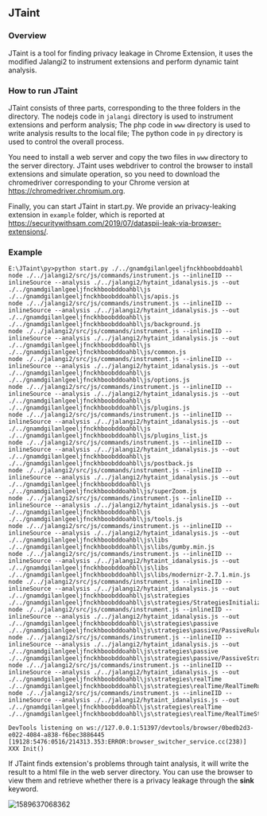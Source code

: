 ## JTaint

### Overview

JTaint is a tool for finding privacy leakage in Chrome Extension, it uses the modified Jalangi2 to instrument extensions and perform dynamic taint analysis.

### How to run JTaint

JTaint consists of three parts, corresponding to the three folders in the directory. The nodejs code in `jalangi` directory is used to instrument extensions and perform analysis; The php code in `www` directory is used to write analysis results to the local file; The python code in `py` directory is used to control the overall process.

You need to install a web server and copy the two files in `www` directory to the server directory. JTaint uses webdriver to control the browser to install extensions and simulate operation, so you need to download the chromedriver corresponding to your Chrome version at https://chromedriver.chromium.org.

Finally, you can start JTaint in start.py. We provide an privacy-leaking extension in `example` folder, which is reported at https://securitywithsam.com/2019/07/dataspii-leak-via-browser-extensions/.

### Example

```shell
E:\JTaint\py>python start.py ./../gnamdgilanlgeeljfnckhboobddoahbl
node ./../jalangi2/src/js/commands/instrument.js --inlineIID --inlineSource --analysis ./../jalangi2/hytaint_idanalysis.js --out ./../gnamdgilanlgeeljfnckhboobddoahbl\js ./../gnamdgilanlgeeljfnckhboobddoahbl\js/apis.js
node ./../jalangi2/src/js/commands/instrument.js --inlineIID --inlineSource --analysis ./../jalangi2/hytaint_idanalysis.js --out ./../gnamdgilanlgeeljfnckhboobddoahbl\js ./../gnamdgilanlgeeljfnckhboobddoahbl\js/background.js
node ./../jalangi2/src/js/commands/instrument.js --inlineIID --inlineSource --analysis ./../jalangi2/hytaint_idanalysis.js --out ./../gnamdgilanlgeeljfnckhboobddoahbl\js ./../gnamdgilanlgeeljfnckhboobddoahbl\js/common.js
node ./../jalangi2/src/js/commands/instrument.js --inlineIID --inlineSource --analysis ./../jalangi2/hytaint_idanalysis.js --out ./../gnamdgilanlgeeljfnckhboobddoahbl\js ./../gnamdgilanlgeeljfnckhboobddoahbl\js/options.js
node ./../jalangi2/src/js/commands/instrument.js --inlineIID --inlineSource --analysis ./../jalangi2/hytaint_idanalysis.js --out ./../gnamdgilanlgeeljfnckhboobddoahbl\js ./../gnamdgilanlgeeljfnckhboobddoahbl\js/plugins.js
node ./../jalangi2/src/js/commands/instrument.js --inlineIID --inlineSource --analysis ./../jalangi2/hytaint_idanalysis.js --out ./../gnamdgilanlgeeljfnckhboobddoahbl\js ./../gnamdgilanlgeeljfnckhboobddoahbl\js/plugins_list.js
node ./../jalangi2/src/js/commands/instrument.js --inlineIID --inlineSource --analysis ./../jalangi2/hytaint_idanalysis.js --out ./../gnamdgilanlgeeljfnckhboobddoahbl\js ./../gnamdgilanlgeeljfnckhboobddoahbl\js/postback.js
node ./../jalangi2/src/js/commands/instrument.js --inlineIID --inlineSource --analysis ./../jalangi2/hytaint_idanalysis.js --out ./../gnamdgilanlgeeljfnckhboobddoahbl\js ./../gnamdgilanlgeeljfnckhboobddoahbl\js/superZoom.js
node ./../jalangi2/src/js/commands/instrument.js --inlineIID --inlineSource --analysis ./../jalangi2/hytaint_idanalysis.js --out ./../gnamdgilanlgeeljfnckhboobddoahbl\js ./../gnamdgilanlgeeljfnckhboobddoahbl\js/tools.js
node ./../jalangi2/src/js/commands/instrument.js --inlineIID --inlineSource --analysis ./../jalangi2/hytaint_idanalysis.js --out ./../gnamdgilanlgeeljfnckhboobddoahbl\js\libs ./../gnamdgilanlgeeljfnckhboobddoahbl\js\libs/gumby.min.js
node ./../jalangi2/src/js/commands/instrument.js --inlineIID --inlineSource --analysis ./../jalangi2/hytaint_idanalysis.js --out ./../gnamdgilanlgeeljfnckhboobddoahbl\js\libs ./../gnamdgilanlgeeljfnckhboobddoahbl\js\libs/modernizr-2.7.1.min.js
node ./../jalangi2/src/js/commands/instrument.js --inlineIID --inlineSource --analysis ./../jalangi2/hytaint_idanalysis.js --out ./../gnamdgilanlgeeljfnckhboobddoahbl\js\strategies ./../gnamdgilanlgeeljfnckhboobddoahbl\js\strategies/StrategiesInitializer.js
node ./../jalangi2/src/js/commands/instrument.js --inlineIID --inlineSource --analysis ./../jalangi2/hytaint_idanalysis.js --out ./../gnamdgilanlgeeljfnckhboobddoahbl\js\strategies\passive ./../gnamdgilanlgeeljfnckhboobddoahbl\js\strategies\passive/PassiveRules.js
node ./../jalangi2/src/js/commands/instrument.js --inlineIID --inlineSource --analysis ./../jalangi2/hytaint_idanalysis.js --out ./../gnamdgilanlgeeljfnckhboobddoahbl\js\strategies\passive ./../gnamdgilanlgeeljfnckhboobddoahbl\js\strategies\passive/PassiveStrategy.js
node ./../jalangi2/src/js/commands/instrument.js --inlineIID --inlineSource --analysis ./../jalangi2/hytaint_idanalysis.js --out ./../gnamdgilanlgeeljfnckhboobddoahbl\js\strategies\realTime ./../gnamdgilanlgeeljfnckhboobddoahbl\js\strategies\realTime/RealTimeRulesRetriever.js
node ./../jalangi2/src/js/commands/instrument.js --inlineIID --inlineSource --analysis ./../jalangi2/hytaint_idanalysis.js --out ./../gnamdgilanlgeeljfnckhboobddoahbl\js\strategies\realTime ./../gnamdgilanlgeeljfnckhboobddoahbl\js\strategies\realTime/RealTimeStrategy.js

DevTools listening on ws://127.0.0.1:51397/devtools/browser/0bedb2d3-e022-4084-a838-f6bec3886445
[19128:5476:0516/214313.353:ERROR:browser_switcher_service.cc(238)] XXX Init()
```

If JTaint finds extension's problems through taint analysis, it will write the result to a html file in the web server directory. You can use the browser to view them and retrieve whether there is a privacy leakage through the **sink** keyword.

![1589637068362](https://s1.ax1x.com/2020/05/16/YgAfSS.png)







